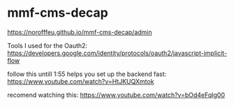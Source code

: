 # mmf-cms-decap

https://norofffeu.github.io/mmf-cms-decap/admin

Tools I used for the Oauth2:
https://developers.google.com/identity/protocols/oauth2/javascript-implicit-flow

follow this untill 1:55 helps you set up the backend fast:
https://www.youtube.com/watch?v=HtJKUQXmtok

recomend watching this:
https://www.youtube.com/watch?v=bOd4eFqIg00
